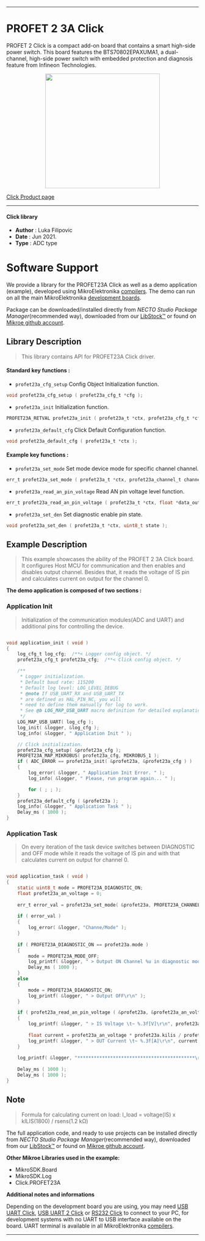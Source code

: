 
---
# PROFET 2 3A Click

PROFET 2 Click is a compact add-on board that contains a smart high-side power switch. This board features the BTS70802EPAXUMA1, a dual-channel, high-side power switch with embedded protection and diagnosis feature from Infineon Technologies. 

<p align="center">
  <img src="https://download.mikroe.com/images/click_for_ide/profet23a_click.png" height=300px>
</p>

[Click Product page](https://www.mikroe.com/profet-2-click-3a)

---


#### Click library

- **Author**        : Luka Filipovic
- **Date**          : Jun 2021.
- **Type**          : ADC type


# Software Support

We provide a library for the PROFET23A Click
as well as a demo application (example), developed using MikroElektronika
[compilers](https://www.mikroe.com/necto-studio).
The demo can run on all the main MikroElektronika [development boards](https://www.mikroe.com/development-boards).

Package can be downloaded/installed directly from *NECTO Studio Package Manager*(recommended way), downloaded from our [LibStock&trade;](https://libstock.mikroe.com) or found on [Mikroe github account](https://github.com/MikroElektronika/mikrosdk_click_v2/tree/master/clicks).

## Library Description

> This library contains API for PROFET23A Click driver.

#### Standard key functions :

- `profet23a_cfg_setup` Config Object Initialization function.
```c
void profet23a_cfg_setup ( profet23a_cfg_t *cfg );
```

- `profet23a_init` Initialization function.
```c
PROFET23A_RETVAL profet23a_init ( profet23a_t *ctx, profet23a_cfg_t *cfg );
```

- `profet23a_default_cfg` Click Default Configuration function.
```c
void profet23a_default_cfg ( profet23a_t *ctx );
```

#### Example key functions :

- `profet23a_set_mode` Set mode device mode for specific channel channel.
```c
err_t profet23a_set_mode ( profet23a_t *ctx, profet23a_channel_t channel, uint8_t mode );
```

- `profet23a_read_an_pin_voltage` Read AN pin voltage level function.
```c
err_t profet23a_read_an_pin_voltage ( profet23a_t *ctx, float *data_out );
```

- `profet23a_set_den` Set diagnostic enable pin state.
```c
void profet23a_set_den ( profet23a_t *ctx, uint8_t state );
```

## Example Description

> This example showcases the ability of the PROFET 2 3A Click board.
It configures Host MCU for communication and then enables 
and disables output channel. Besides that, it reads the voltage 
of IS pin and calculates current on output for the channel 0.

**The demo application is composed of two sections :**

### Application Init

> Initialization of the communication modules(ADC and UART) 
and additional pins for controlling the device.

```c

void application_init ( void )
{
    log_cfg_t log_cfg;  /**< Logger config object. */
    profet23a_cfg_t profet23a_cfg;  /**< Click config object. */

    /** 
     * Logger initialization.
     * Default baud rate: 115200
     * Default log level: LOG_LEVEL_DEBUG
     * @note If USB_UART_RX and USB_UART_TX 
     * are defined as HAL_PIN_NC, you will 
     * need to define them manually for log to work. 
     * See @b LOG_MAP_USB_UART macro definition for detailed explanation.
     */
    LOG_MAP_USB_UART( log_cfg );
    log_init( &logger, &log_cfg );
    log_info( &logger, " Application Init " );

    // Click initialization.
    profet23a_cfg_setup( &profet23a_cfg );
    PROFET23A_MAP_MIKROBUS( profet23a_cfg, MIKROBUS_1 );
    if ( ADC_ERROR == profet23a_init( &profet23a, &profet23a_cfg ) )
    {
        log_error( &logger, " Application Init Error. " );
        log_info( &logger, " Please, run program again... " );

        for ( ; ; );
    }
    profet23a_default_cfg ( &profet23a );
    log_info( &logger, " Application Task " );
    Delay_ms ( 1000 );
}

```

### Application Task

> On every iteration of the task device switches between 
DIAGNOSTIC and OFF mode while it reads the voltage of IS pin 
and with that calculates current on output for channel 0.

```c

void application_task ( void ) 
{
    static uint8_t mode = PROFET23A_DIAGNOSTIC_ON;
    float profet23a_an_voltage = 0;
    
    err_t error_val = profet23a_set_mode( &profet23a, PROFET23A_CHANNEL_0, mode );
    
    if ( error_val )
    {
        log_error( &logger, "Channe/Mode" );
    }
    
    if ( PROFET23A_DIAGNOSTIC_ON == profet23a.mode )
    {
        mode = PROFET23A_MODE_OFF;
        log_printf( &logger, " > Output ON Channel %u in diagnostic mode\r\n", ( uint16_t )profet23a.channel );
        Delay_ms ( 1000 );
    }
    else
    {
        mode = PROFET23A_DIAGNOSTIC_ON;
        log_printf( &logger, " > Output OFF\r\n" );
    }

    if ( profet23a_read_an_pin_voltage ( &profet23a, &profet23a_an_voltage ) != ADC_ERROR )
    {
        log_printf( &logger, " > IS Voltage \t~ %.3f[V]\r\n", profet23a_an_voltage );
        
        float current = profet23a_an_voltage * profet23a.kilis / profet23a.rsens;
        log_printf( &logger, " > OUT Current \t~ %.3f[A]\r\n", current );
    }  
    
    log_printf( &logger, "*******************************************\r\n" );
    
    Delay_ms ( 1000 );
    Delay_ms ( 1000 );
}

```

## Note

> Formula for calculating current on load: 
I_load = voltage(IS) x kILIS(1800) / rsens(1.2 kΩ)

The full application code, and ready to use projects can be installed directly from *NECTO Studio Package Manager*(recommended way), downloaded from our [LibStock&trade;](https://libstock.mikroe.com) or found on [Mikroe github account](https://github.com/MikroElektronika/mikrosdk_click_v2/tree/master/clicks).

**Other Mikroe Libraries used in the example:**

- MikroSDK.Board
- MikroSDK.Log
- Click.PROFET23A

**Additional notes and informations**

Depending on the development board you are using, you may need
[USB UART Click](https://www.mikroe.com/usb-uart-click),
[USB UART 2 Click](https://www.mikroe.com/usb-uart-2-click) or
[RS232 Click](https://www.mikroe.com/rs232-click) to connect to your PC, for
development systems with no UART to USB interface available on the board. UART
terminal is available in all MikroElektronika
[compilers](https://shop.mikroe.com/compilers).

---
